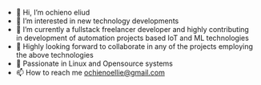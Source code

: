 - 👋 Hi, I’m ochieno eliud
- 👀 I’m interested in new technology developments
- 🌱 I’m currently a fullstack freelancer developer and highly contributing in development of automation projects based IoT and ML technologies 
- 💞️ Highly looking forward to collaborate in any of the projects employing the above technologies
- 💞️ Passionate in Linux and Opensource systems
- 📫 How to reach me ochienoellie@gmail.com

<!---
ellie-ochieno/ellie-ochieno is a ✨ special ✨ repository because its `README.md` (this file) appears on your GitHub profile.
You can click the Preview link to take a look at your changes.
--->
